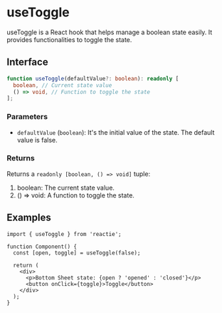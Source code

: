 # useToggle

useToggle is a React hook that helps manage a boolean state easily. It provides functionalities to toggle the state.

## Interface

```ts
function useToggle(defaultValue?: boolean): readonly [
  boolean, // Current state value
  () => void, // Function to toggle the state
];
```

### Parameters

- `defaultValue` (`boolean`): It's the initial value of the state. The default value is false.

### Returns

Returns a `readonly [boolean, () => void]` tuple:

1. boolean: The current state value.
2. () => void: A function to toggle the state.

## Examples

```tsx
import { useToggle } from 'reactie';

function Component() {
  const [open, toggle] = useToggle(false);

  return (
    <div>
      <p>Bottom Sheet state: {open ? 'opened' : 'closed'}</p>
      <button onClick={toggle}>Toggle</button>
    </div>
  );
}
```
